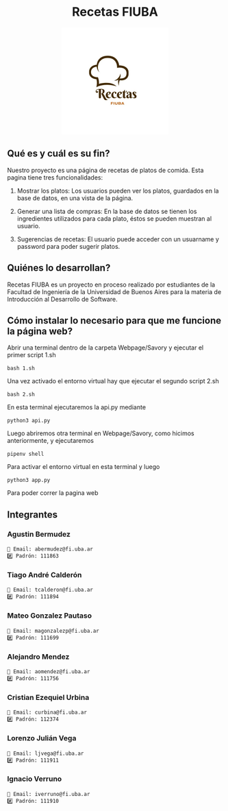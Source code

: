 <div align="center">

# Recetas FIUBA

<img src="logo.jpg" alt="Logo web" width="250"/>

</div>

## Qué es y cuál es su fin?
Nuestro proyecto es una página de recetas de platos de comida. Esta pagina tiene tres funcionalidades: 

1. Mostrar los platos: Los usuarios pueden ver los platos, guardados en la base de datos, en una vista de la página.

2. Generar una lista de compras: En la base de datos se tienen los ingredientes utilizados para cada plato, éstos se pueden muestran al usuario.

3. Sugerencias de recetas: El usuario puede acceder con un usuarname y password para poder sugerir platos.

## Quiénes lo desarrollan?
Recetas FIUBA es un proyecto en proceso realizado por estudiantes de la Facultad de Ingeniería de la Universidad de Buenos Aires para la materia de Introducción al Desarrollo de Software.

## Cómo instalar lo necesario para que me funcione la página web?
Abrir una terminal dentro de la carpeta Webpage/Savory y ejecutar el primer script 1.sh

    bash 1.sh

Una vez activado el entorno virtual hay que ejecutar el segundo script 2.sh

    bash 2.sh

En esta terminal ejecutaremos la api.py mediante

    python3 api.py

Luego abriremos otra terminal en Webpage/Savory, como hicimos anteriormente, y ejecutaremos

    pipenv shell

Para activar el entorno virtual en esta terminal y luego

    python3 app.py

Para poder correr la pagina web

## Integrantes

### Agustin Bermudez
    📧 Email: abermudez@fi.uba.ar
    #️⃣ Padrón: 111863
### Tiago André Calderón
    📧 Email: tcalderon@fi.uba.ar
    #️⃣ Padrón: 111894
### Mateo Gonzalez Pautaso
    📧 Email: magonzalezp@fi.uba.ar
    #️⃣ Padrón: 111699
### Alejandro Mendez
    📧 Email: aomendez@fi.uba.ar
    #️⃣ Padrón: 111756
### Cristian Ezequiel Urbina
    📧 Email: curbina@fi.uba.ar
    #️⃣ Padrón: 112374
### Lorenzo Julián Vega
    📧 Email: ljvega@fi.uba.ar
    #️⃣ Padrón: 111911
### Ignacio Verruno
    📧 Email: iverruno@fi.uba.ar
    #️⃣ Padrón: 111910